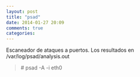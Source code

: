 ```yaml
---
layout: post
title: "psad"
date: 2014-01-27 20:09
comments: true
categories: 
---
```

Escaneador de ataques a puertos. Los resultados en /var/log/psad/analysis.out

>\# psad -A -i eth0


